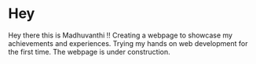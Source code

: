 # Hey
Hey there this is Madhuvanthi !!
Creating a webpage to showcase my achievements and experiences. 
Trying my hands on web development for the first time. The webpage is under construction. 
